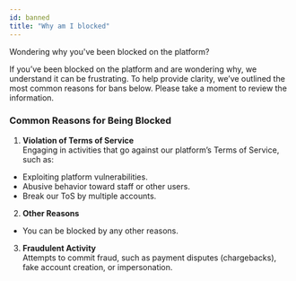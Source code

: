 ```yaml
---
id: banned
title: "Why am I blocked"
---
```


Wondering why you've been blocked on the platform?

If you’ve been blocked on the platform and are wondering why, we understand it can be frustrating. To help provide clarity, we’ve outlined the most common reasons for bans below. Please take a moment to review the information.

### Common Reasons for Being Blocked
1. **Violation of Terms of Service**<br />
Engaging in activities that go against our platform’s Terms of Service, such as:
 - Exploiting platform vulnerabilities.
 - Abusive behavior toward staff or other users.
 - Break our ToS by multiple accounts.

2. **Other Reasons**<br />
 - You can be blocked by any other reasons.

3. **Fraudulent Activity**<br />
Attempts to commit fraud, such as payment disputes (chargebacks), fake account creation, or impersonation.
